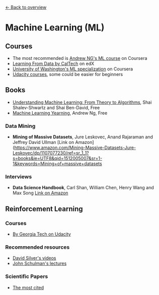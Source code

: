 [← Back to overview](../../../)

# Machine Learning (ML)

## Courses
* The most recommended is [Andrew NG's ML course](https://www.coursera.org/learn/machine-learning) on Coursera
* [Learning From Data by CalTech](https://www.edx.org/course/learning-data-introductory-machine-caltechx-cs1156x-0) on edX
* [University of Washington's ML specialization](https://www.coursera.org/specializations/machine-learning) on Coursera
* [Udacity courses](https://www.udacity.com/courses/machine-learning), some could be easier for beginners

## Books
* [Understanding Machine Learning: From Theory to Algorithms](http://www.cs.huji.ac.il/~shais/UnderstandingMachineLearning/), Shai Shalev-Shwartz and Shai Ben-David, Free
* [Machine Learning Yearning](http://www.mlyearning.org/), Andrew Ng, Free

### Data Mining
* **Mining of Massive Datasets**, Jure Leskovec,‎ Anand Rajaraman and‎ Jeffrey David Ullman [Link on Amazon](https://www.amazon.com/Mining-Massive-Datasets-Jure-Leskovec/dp/1107077230/ref=sr_1_1?s=books&ie=UTF8&qid=1512005007&sr=1-1&keywords=Mining+of+massive+datasets

### Interviews
* **Data Science Handbook**, Carl Shan,‎ William Chen,‎ Henry Wang and‎ Max Song [Link on Amazon](https://www.amazon.com/Data-Science-Handbook-Insights-Scientists/dp/0692434879/ref=sr_1_1?s=books&ie=UTF8&qid=1512005133&sr=1-1&keywords=Data+Science+Handbook)

## Reinforcement Learning

### Courses
* [By Georgia Tech on Udacity](https://www.udacity.com/course/reinforcement-learning--ud600)

### Recommended resources
* [David Silver's videos](http://rll.berkeley.edu/deeprlcourse/)
* [John Schulman's lectures](http://joschu.net/)

### Scientific Papers
* [The most cited](https://github.com/terryum/awesome-deep-learning-papers#reinforcement-learning--robotics)

